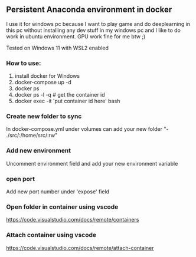 ## Persistent Anaconda environment in docker

I use it for windows pc because I want to play game and do deeplearning in this pc without installing any dev stuff in my windows pc and I like to do work in ubuntu environment.
GPU work fine for me btw ;)

Tested on Windows 11 with WSL2 enabled

### How to use:
1. install docker for Windows
2. docker-compose up -d
3. docker ps
4. docker ps -l -q # get the container id
5. docker exec -it 'put container id here' bash

### Create new folder to sync
In docker-compose.yml under volumes can add your new folder "- ./src/:/home/src/:rw"

### Add new environment
Uncomment environment field and add your new environment variable

### open port
Add new port number under 'expose' field

### Open folder in container using vscode
https://code.visualstudio.com/docs/remote/containers

### Attach container using vscode
https://code.visualstudio.com/docs/remote/attach-container